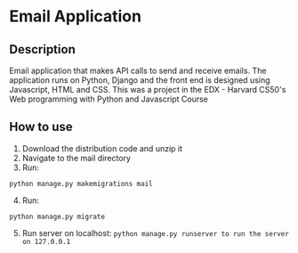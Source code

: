 # Email Application

## Description

Email application that makes API calls to send and receive emails. The application runs on Python, Django and the front end is designed using Javascript, HTML and CSS.
This was a project in the EDX - Harvard CS50's Web programming with Python and Javascript Course

## How to use

1. Download the distribution code and unzip it
2. Navigate to the mail directory
3. Run:

`python manage.py makemigrations mail`

4. Run:

`python manage.py migrate`

5. Run server on localhost:
   `python manage.py runserver to run the server on 127.0.0.1`
